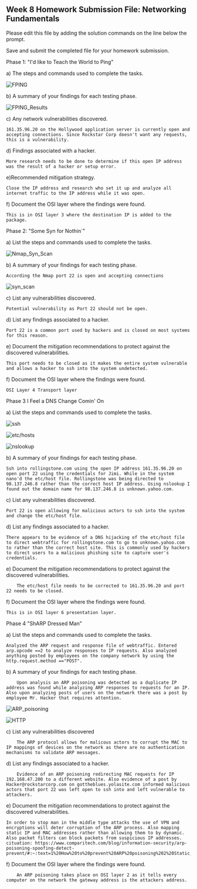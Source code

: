 ## Week 8 Homework Submission File: Networking Fundamentals 

Please edit this file by adding the solution commands on the line below the prompt. 

Save and submit the completed file for your homework submission.


Phase 1: "I'd like to Teach the World to Ping"

a) The steps and commands used to complete the tasks.

![FPING](image/FPING2.png)


b) A summary of your findings for each testing phase.

![FPING_Results](image/FPING_Results2.png)




c) Any network vulnerabilities discovered.

    161.35.96.20 on the Hollywood application server is currently open and accepting connections. Since Rockstar Corp doesn't want any requests, this is a vulnerability.

d) Findings associated with a hacker.

    More research needs to be done to determine if this open IP address was the result of a hacker or setup error. 

e)Recommended mitigation strategy.

    Close the IP address and research who set it up and analyze all internet traffic to the IP address while it was open. 


f) Document the OSI layer where the findings were found.

    This is in OSI layer 3 where the destination IP is added to the package. 

Phase 2:  "Some Syn for Nothin`"

a) List the steps and commands used to complete the tasks.

![Nmap_Syn_Scan](image/Nmap_Syn_Scan.png)



b) A summary of your findings for each testing phase.

    According the Nmap port 22 is open and accepting connections 

![syn_scan](image/Nmap_Syn_Scan.png)



c) List any vulnerabilities discovered.

    Potential vulnerability as Port 22 should not be open.

d) List any findings associated to a hacker.

    Port 22 is a common port used by hackers and is closed on most systems for this reason. 


e) Document the mitigation recommendations to protect against the discovered vulnerabilities.

    This port needs to be closed as it makes the entire system vulnerable and allows a hacker to ssh into the system undetected. 


f) Document the OSI layer where the findings were found.

    OSI Layer 4 Transport layer


Phase 3 I Feel a DNS Change Comin' On

a) List the steps and commands used to complete the tasks.

![ssh](image/ssh_into_rockstar_server.png)


![etc/hosts](image/etc_hosts_domain_ip_addresses.png)


![nslookup](image/nslookup2.png)



b) A summary of your findings for each testing phase.

    Ssh into rollingstone.com using the open IP address 161.35.96.20 on open port 22 using the credentials for Jimi. While in the system nano'd the etc/host file. Rollingstone was being directed to 98.137.246.8 rather than the correct host IP address. Using nslookup I found out the domain name for 98.137.246.8 is unknown.yahoo.com. 

c) List any vulnerabilities discovered.

    Port 22 is open allowing for malicious actors to ssh into the system and change the etc/host file. 


d) List any findings associated to a hacker. 

    There appears to be evidence of a DNS hijacking of the etc/host file to direct webtraffic for rollingstone.com to go to unknown.yahoo.com to rather than the correct host site. This is commonly used by hackers to direct users to a malicious phishing site to capture user's credentials.


e) Document the mitigation recommendations to protect against the discovered vulnerabilities.

        The etc/host file needs to be corrected to 161.35.96.20 and port 22 needs to be closed. 


f) Document the OSI layer where the findings were found.

    This is in OSI layer 6 presentation layer. 


Phase 4 "ShARP Dressed Man"

a) List the steps and commands used to complete the tasks.

    Analyzed the ARP request and response file of webtraffic. Entered arp.opcode ==2 to analyze responses to IP requests. Also analyzed anything posted by employees on the company network by using the http.request.method =="POST".



b) A summary of your findings for each testing phase.

        Upon analysis an ARP poisoning was detected as a duplicate IP address was found while analyzing ARP responses to requests for an IP. Also upon analyzing posts of users on the network there was a post by employee Mr. Hacker that requires attention. 



![ARP_poisoning](image/ARP_poisoningHW.png)


![HTTP](image/HTTP.png)



c) List any vulnerabilities discovered

        The ARP protocol allows for malicous actors to corrupt the MAC to IP mappings of devices on the network as there are no authentication mechanisms to validate ARP messages. 

d) List any findings associated to a hacker.


        Evidence of an ARP poisoning redirecting MAC requests for IP 192.168.47.200 to a different website. Also evidence of a post by Hacker@rockstarcorp.com on gottheblues.yolasite.com informed malicious actors that port 22 was left open to ssh into and left vulnerable to attackers. 

e) Document the mitigation recommendations to protect against the discovered vulnerabilities.

    In order to stop man in the middle type attacks the use of VPN and encryptions will deter corruption of the ARP process. Also mapping static IP and MAC addresses rather than allowing them to by dynamic. Also packet filters can block packets from suspicious IP addresses. cituation: https://www.comparitech.com/blog/information-security/arp-poisoning-spoofing-detect-prevent/#:~:text=1%20How%20to%20prevent%20ARP%20poisoning%202%20Static,sent%20across%20a%20network.%20They%20can%20filter%20out


f) Document the OSI layer where the findings were found.

        An ARP poisoning takes place on OSI layer 2 as it tells every computer on the network the gateway address is the attackers address. 

